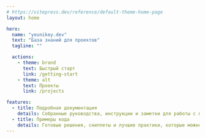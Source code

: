 ```yaml
---
# https://vitepress.dev/reference/default-theme-home-page
layout: home

hero:
  name: "yeunikey.dev"
  text: "База знаний для проектов"
  tagline: ""

  actions:
    - theme: brand
      text: Быстрый старт
      link: /getting-start
    - theme: alt
      text: Проекты
      link: /projects

features:
  - title: Подробная документация
    details: Собранные руководства, инструкции и заметки для работы с проектами.
  - title: Примеры кода
    details: Готовые решения, сниппеты и лучшие практики, которые можно использовать в своих проектах.
---
```


